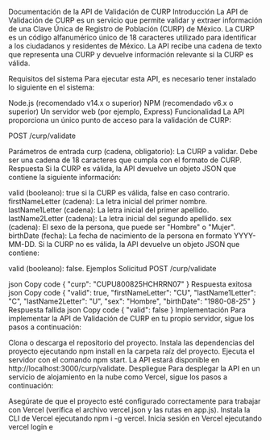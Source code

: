 
Documentación de la API de Validación de CURP
Introducción
La API de Validación de CURP es un servicio que permite validar y extraer información de una Clave Única de Registro de Población (CURP) de México. La CURP es un código alfanumérico único de 18 caracteres utilizado para identificar a los ciudadanos y residentes de México. La API recibe una cadena de texto que representa una CURP y devuelve información relevante si la CURP es válida.

Requisitos del sistema
Para ejecutar esta API, es necesario tener instalado lo siguiente en el sistema:

Node.js (recomendado v14.x o superior)
NPM (recomendado v6.x o superior)
Un servidor web (por ejemplo, Express)
Funcionalidad
La API proporciona un único punto de acceso para la validación de CURP:

POST /curp/validate

Parámetros de entrada
curp (cadena, obligatorio): La CURP a validar. Debe ser una cadena de 18 caracteres que cumpla con el formato de CURP.
Respuesta
Si la CURP es válida, la API devuelve un objeto JSON que contiene la siguiente información:

valid (booleano): true si la CURP es válida, false en caso contrario.
firstNameLetter (cadena): La letra inicial del primer nombre.
lastName1Letter (cadena): La letra inicial del primer apellido.
lastName2Letter (cadena): La letra inicial del segundo apellido.
sex (cadena): El sexo de la persona, que puede ser "Hombre" o "Mujer".
birthDate (fecha): La fecha de nacimiento de la persona en formato YYYY-MM-DD.
Si la CURP no es válida, la API devuelve un objeto JSON que contiene:

valid (booleano): false.
Ejemplos
Solicitud
POST /curp/validate

json
Copy code
{
  "curp": "CUPU800825HCHRRN07"
}
Respuesta exitosa
json
Copy code
{
  "valid": true,
  "firstNameLetter": "CU",
  "lastName1Letter": "C",
  "lastName2Letter": "U",
  "sex": "Hombre",
  "birthDate": "1980-08-25"
}
Respuesta fallida
json
Copy code
{
  "valid": false
}
Implementación
Para implementar la API de Validación de CURP en tu propio servidor, sigue los pasos a continuación:

Clona o descarga el repositorio del proyecto.
Instala las dependencias del proyecto ejecutando npm install en la carpeta raíz del proyecto.
Ejecuta el servidor con el comando npm start.
La API estará disponible en http://localhost:3000/curp/validate.
Despliegue
Para desplegar la API en un servicio de alojamiento en la nube como Vercel, sigue los pasos a continuación:

Asegúrate de que el proyecto esté configurado correctamente para trabajar con Vercel (verifica el archivo vercel.json y las rutas en app.js).
Instala la CLI de Vercel ejecutando npm i -g vercel.
Inicia sesión en Vercel ejecutando vercel login e
